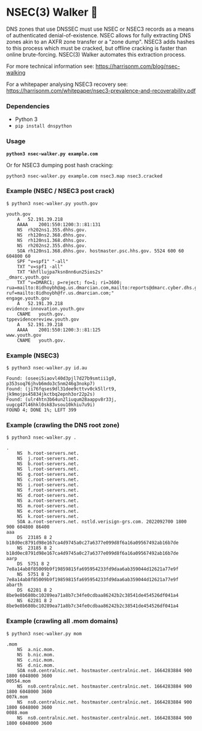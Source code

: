 # NSEC(3) Walker 🚶

DNS zones that use DNSSEC must use NSEC or NSEC3 records as a means of authenticated denial-of-existence. NSEC allows for fully extracting DNS zones akin to an AXFR zone transfer or a "zone dump". NSEC3 adds hashes to this process which must be cracked, but offline cracking is faster than online brute-forcing. NSEC(3) Walker automates this extraction process.

For more technical information see: https://harrisonm.com/blog/nsec-walking

For a whitepaper analysing NSEC3 recovery see: https://harrisonm.com/whitepaper/nsec3-prevalence-and-recoverability.pdf

### Dependencies

* Python 3
* `pip install dnspython`

### Usage

**`python3 nsec-walker.py example.com`**

Or for NSEC3 dumping post hash cracking:

`python3 nsec-walker.py example.com nsec3.map nsec3.cracked`

### Example (NSEC / NSEC3 post crack)

```
$ python3 nsec-walker.py youth.gov

youth.gov
	A	52.191.39.218
	AAAA	2001:550:1200:3::81:131
	NS	rh202ns1.355.dhhs.gov.
	NS	rh120ns2.368.dhhs.gov.
	NS	rh120ns1.368.dhhs.gov.
	NS	rh202ns2.355.dhhs.gov.
	SOA	rh120ns1.368.dhhs.gov. hostmaster.psc.hhs.gov. 5524 600 60 604800 60
	SPF	"v=spf1" "-all"
	TXT	"v=spf1 -all"
	TXT	"khfllujpa7ksn8nn6un25ios2s"
_dmarc.youth.gov
	TXT	"v=DMARC1; p=reject; fo=1; ri=3600; rua=mailto:8idhoybh@ag.us.dmarcian.com,mailto:reports@dmarc.cyber.dhs.gov; ruf=mailto:8idhoybh@fr.us.dmarcian.com;"
engage.youth.gov
	A	52.191.39.218
evidence-innovation.youth.gov
	CNAME	youth.gov.
tppevidencereview.youth.gov
	A	52.191.39.218
	AAAA	2001:550:1200:3::81:125
www.youth.gov
	CNAME	youth.gov.
```

### Example (NSEC3)

```
$ python3 nsec-walker.py id.au

Found: (oseei5iaovl40d3pjl7d27b9smtii1g0, p353soq76jhvb6mdo3c5nm246g3nokp7)
Found: (ji76fqses9dl31dee9cttvv0ck5llrt9, jk9mojps45834jkctbq2epnh3or22p2s)
Found: (ulr4htn3b64un2liuqum28aappv8r33j, uugcg47l46hkl0sk83vsou10khiu7u9i)
FOUND 4; DONE 1%; LEFT 399
```

### Example (crawling the DNS root zone)

```
$ python3 nsec-walker.py .

.
	NS	h.root-servers.net.
	NS	j.root-servers.net.
	NS	b.root-servers.net.
	NS	l.root-servers.net.
	NS	g.root-servers.net.
	NS	c.root-servers.net.
	NS	i.root-servers.net.
	NS	f.root-servers.net.
	NS	d.root-servers.net.
	NS	a.root-servers.net.
	NS	m.root-servers.net.
	NS	e.root-servers.net.
	NS	k.root-servers.net.
	SOA	a.root-servers.net. nstld.verisign-grs.com. 2022092700 1800 900 604800 86400
aaa
	DS	23185 8 2 b18d0ec8791d98e167ca4d9745a0c27a6377e099d8f6a16a09567492ab16b7de
	NS	23185 8 2 b18d0ec8791d98e167ca4d9745a0c27a6377e099d8f6a16a09567492ab16b7de
aarp
	DS	5751 8 2 7e8a14ab8f85009b9f19859815fa695954233fd9daa6ab359044d12621a77e9f
	NS	5751 8 2 7e8a14ab8f85009b9f19859815fa695954233fd9daa6ab359044d12621a77e9f
abarth
	DS	62281 8 2 8be9e8b680bc10289ea71a8b7c34fe0cdbaa86242b2c38541de454526df041a4
	NS	62281 8 2 8be9e8b680bc10289ea71a8b7c34fe0cdbaa86242b2c38541de454526df041a4
```

### Example (crawling all .mom domains)

```
$ python3 nsec-walker.py mom

.mom
	NS	a.nic.mom.
	NS	b.nic.mom.
	NS	c.nic.mom.
	NS	d.nic.mom.
	SOA	ns0.centralnic.net. hostmaster.centralnic.net. 1664283884 900 1800 6048000 3600
00554.mom
	NS	ns0.centralnic.net. hostmaster.centralnic.net. 1664283884 900 1800 6048000 3600
007k.mom
	NS	ns0.centralnic.net. hostmaster.centralnic.net. 1664283884 900 1800 6048000 3600
0088.mom
	NS	ns0.centralnic.net. hostmaster.centralnic.net. 1664283884 900 1800 6048000 3600
```
